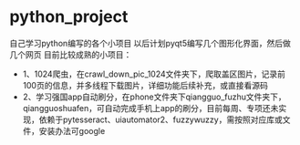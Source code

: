 # python_project
自己学习python编写的各个小项目
以后计划pyqt5编写几个图形化界面，然后做几个网页
目前比较成熟的小项目：
- 1、1024爬虫，在crawl_down_pic_1024文件夹下，爬取盖区图片，记录前100页的信息，并多线程下载图片，详细功能后续补充，或直接看源码
- 2、学习强国app自动刷分，在phone文件夹下qiangguo_fuzhu文件夹下，qiangguoshuafen，可自动完成手机上app的刷分，目前每周、专项还未实现，依赖于pytesseract、uiautomator2、fuzzywuzzy，需按照对应库或文件，安装办法可google
